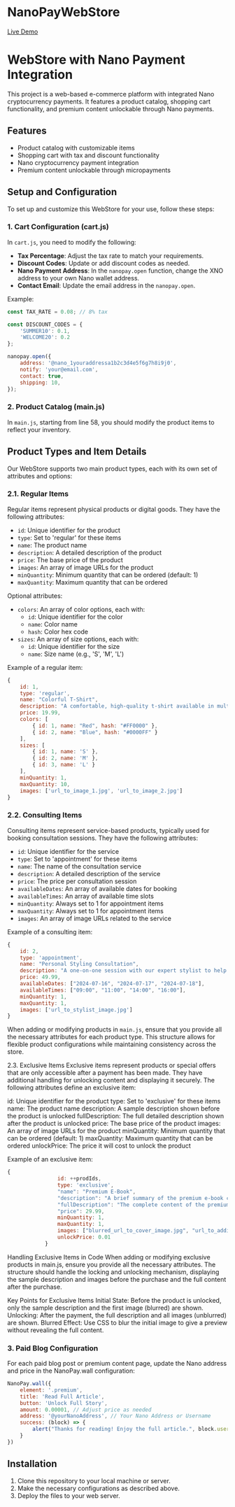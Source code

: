 # NanoPayWebStore

[Live Demo](https://mnpezz.github.io/NanoPayWebStore/)

# WebStore with Nano Payment Integration

This project is a web-based e-commerce platform with integrated Nano cryptocurrency payments. It features a product catalog, shopping cart functionality, and premium content unlockable through Nano payments.

## Features

- Product catalog with customizable items
- Shopping cart with tax and discount functionality
- Nano cryptocurrency payment integration
- Premium content unlockable through micropayments

## Setup and Configuration

To set up and customize this WebStore for your use, follow these steps:

### 1. Cart Configuration (cart.js)

In `cart.js`, you need to modify the following:

- **Tax Percentage**: Adjust the tax rate to match your requirements.
- **Discount Codes**: Update or add discount codes as needed.
- **Nano Payment Address**: In the `nanopay.open` function, change the XNO address to your own Nano wallet address.
- **Contact Email**: Update the email address in the `nanopay.open`.

Example:
```javascript
const TAX_RATE = 0.08; // 8% tax

const DISCOUNT_CODES = {
    'SUMMER10': 0.1,
    'WELCOME20': 0.2
};

nanopay.open({
    address: '@nano_1youraddressa1b2c3d4e5f6g7h8i9j0',
    notify: 'your@email.com',
    contact: true, 
    shipping: 10,
});
```

### 2. Product Catalog (main.js)

In `main.js`, starting from line 58, you should modify the product items to reflect your inventory.

## Product Types and Item Details

Our WebStore supports two main product types, each with its own set of attributes and options:

### 2.1. Regular Items

Regular items represent physical products or digital goods. They have the following attributes:

- `id`: Unique identifier for the product
- `type`: Set to 'regular' for these items
- `name`: The product name
- `description`: A detailed description of the product
- `price`: The base price of the product
- `images`: An array of image URLs for the product
- `minQuantity`: Minimum quantity that can be ordered (default: 1)
- `maxQuantity`: Maximum quantity that can be ordered

Optional attributes:
- `colors`: An array of color options, each with:
  - `id`: Unique identifier for the color
  - `name`: Color name
  - `hash`: Color hex code
- `sizes`: An array of size options, each with:
  - `id`: Unique identifier for the size
  - `name`: Size name (e.g., 'S', 'M', 'L')

Example of a regular item:
```javascript
{
    id: 1,
    type: 'regular',
    name: "Colorful T-Shirt",
    description: "A comfortable, high-quality t-shirt available in multiple colors and sizes.",
    price: 19.99,
    colors: [
        { id: 1, name: "Red", hash: "#FF0000" },
        { id: 2, name: "Blue", hash: "#0000FF" }
    ],
    sizes: [
        { id: 1, name: 'S' },
        { id: 2, name: 'M' },
        { id: 3, name: 'L' }
    ],
    minQuantity: 1,
    maxQuantity: 10,
    images: ['url_to_image_1.jpg', 'url_to_image_2.jpg']
}
```

### 2.2. Consulting Items

Consulting items represent service-based products, typically used for booking consultation sessions. They have the following attributes:

- `id`: Unique identifier for the service
- `type`: Set to 'appointment' for these items
- `name`: The name of the consultation service
- `description`: A detailed description of the service
- `price`: The price per consultation session
- `availableDates`: An array of available dates for booking
- `availableTimes`: An array of available time slots
- `minQuantity`: Always set to 1 for appointment items
- `maxQuantity`: Always set to 1 for appointment items
- `images`: An array of image URLs related to the service

Example of a consulting item:
```javascript
{
    id: 2,
    type: 'appointment',
    name: "Personal Styling Consultation",
    description: "A one-on-one session with our expert stylist to help you refine your personal style.",
    price: 49.99,
    availableDates: ["2024-07-16", "2024-07-17", "2024-07-18"],
    availableTimes: ["09:00", "11:00", "14:00", "16:00"],
    minQuantity: 1,
    maxQuantity: 1,
    images: ['url_to_stylist_image.jpg']
}
```

When adding or modifying products in `main.js`, ensure that you provide all the necessary attributes for each product type. This structure allows for flexible product configurations while maintaining consistency across the store.


2.3. Exclusive Items
Exclusive items represent products or special offers that are only accessible after a payment has been made. They have additional handling for unlocking content and displaying it securely. The following attributes define an exclusive item:

id: Unique identifier for the product
type: Set to 'exclusive' for these items
name: The product name
description: A sample description shown before the product is unlocked
fullDescription: The full detailed description shown after the product is unlocked
price: The base price of the product
images: An array of image URLs for the product
minQuantity: Minimum quantity that can be ordered (default: 1)
maxQuantity: Maximum quantity that can be ordered
unlockPrice: The price it will cost to unlock the product 

Example of an exclusive item:
```javascript
{
                id: ++prodIds,
                type: 'exclusive',
                "name": "Premium E-Book",
                "description": "A brief summary of the premium e-book content.",
                "fullDescription": "The complete content of the premium e-book, packed with insights and detailed information.",
                "price": 29.99,
                minQuantity: 1,
                maxQuantity: 1,
                images: ["blurred_url_to_cover_image.jpg", "url_to_additional_image1.jpg", "url_to_additional_image2.jpg"],
                unlockPrice: 0.01
            }
```

Handling Exclusive Items in Code
When adding or modifying exclusive products in main.js, ensure you provide all the necessary attributes. The structure should handle the locking and unlocking mechanism, displaying the sample description and images before the purchase and the full content after the purchase.

Key Points for Exclusive Items
Initial State: Before the product is unlocked, only the sample description and the first image (blurred) are shown.
Unlocking: After the payment, the full description and all images (unblurred) are shown.
Blurred Effect: Use CSS to blur the initial image to give a preview without revealing the full content.


### 3. Paid Blog Configuration

For each paid blog post or premium content page, update the Nano address and price in the NanoPay.wall configuration:

```javascript
NanoPay.wall({ 
    element: '.premium',
    title: 'Read Full Article',
    button: 'Unlock Full Story', 
    amount: 0.00001, // Adjust price as needed
    address: '@yourNanoAddress', // Your Nano Address or Username
    success: (block) => {
        alert("Thanks for reading! Enjoy the full article.", block.username || block.address)
    }
})
```

## Installation

1. Clone this repository to your local machine or server.
2. Make the necessary configurations as described above.
3. Deploy the files to your web server.
